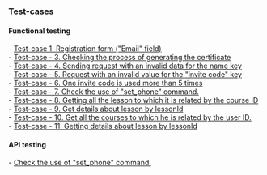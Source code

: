 <h3>Test-cases</h3>

<h4>Functional testing</h4>
- <a href="1k1Ho59dMCFbFvGevWtq7IEgSbBQ7ae9TdQ2aKOYOh6w">Test-case 1. Registration form ("Email" field)</a><br>
- <a href="https://docs.google.com/spreadsheets/d/1Z93yNX4eNZiNVA0fn8wc_xMRV2RN5Hme/edit?usp=drive_link&ouid=102064553302234595178&rtpof=true&sd=true">Test-case - 3. Checking the process of generating the certificate</a><br>
- <a href="https://docs.google.com/spreadsheets/d/1NYSdLCJyl7ICzIMEK1sHL3pvW-ngJJg5/edit?usp=drive_link&ouid=102064553302234595178&rtpof=true&sd=true">Test-case - 4. Sending request with an invalid data for the name key</a><br>
- <a href="https://docs.google.com/spreadsheets/d/1tgD6m_swB5_1FQYxG0KPlwJqbFE853OK/edit?usp=drive_link&ouid=102064553302234595178&rtpof=true&sd=true">Test-case - 5. Request with an invalid value for the "invite code" key</a><br>
- <a href="https://docs.google.com/spreadsheets/d/1yblEPB_fv7XWqyoIO1vOq3Sc0x0qL6Tc/edit?usp=drive_link&ouid=102064553302234595178&rtpof=true&sd=true">Test-case - 6. One invite code is used more than 5 times</a><br>
- <a href="https://docs.google.com/spreadsheets/d/18hdKZYyNR6_YuQIqBOobO_dhKbYjztsd/edit?usp=drive_link&ouid=102064553302234595178&rtpof=true&sd=true">Test-case - 7. Check the use of "set_phone" command.</a><br>
- <a href="https://docs.google.com/spreadsheets/d/1mM6kH86dM1VtPemHAZaeCJoCKzYAdSTw/edit?usp=drive_link&ouid=102064553302234595178&rtpof=true&sd=true">Test-case - 8. Getting all the lesson to which it is related by the course ID</a><br>
- <a href="https://docs.google.com/spreadsheets/d/1ToAm_MQxU945IsWHr3_vV4Si7QcpnXeO/edit?usp=drive_link&ouid=102064553302234595178&rtpof=true&sd=true">Test-case - 9. Get details about lesson by lessonId</a><br>
- <a href="https://docs.google.com/spreadsheets/d/1pNe1MVbJ9j2Yad8Rvy__lQziNb8uVmqg/edit?usp=drive_link&ouid=102064553302234595178&rtpof=true&sd=true">Test-case - 10. Get all the courses to which he is related by the user ID.</a><br>
- <a href="https://docs.google.com/spreadsheets/d/1EOAKcv5zb6DBp-y_CMpDqSQ1xh9szCL6/edit?usp=drive_link&ouid=102064553302234595178&rtpof=true&sd=true">Test-case - 11. Getting details about lesson by lessonId</a><br>





 <h4>API testing</h4>
- <a href="https://docs.google.com/spreadsheets/d/18hdKZYyNR6_YuQIqBOobO_dhKbYjztsd/edit?usp=drive_link&ouid=102064553302234595178&rtpof=true&sd=true">Check the use of "set_phone" command.</a><br>
